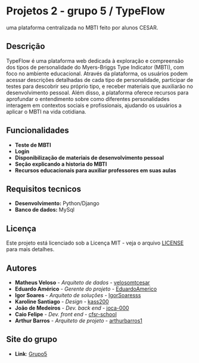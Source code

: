 # Projetos 2 - grupo 5 / TypeFlow
uma plataforma centralizada no MBTI feito por alunos CESAR.

## Descrição
TypeFlow é uma plataforma web dedicada à exploração e compreensão dos tipos de personalidade do Myers-Briggs Type Indicator (MBTI), com foco no ambiente educacional. Através da plataforma, os usuários podem acessar descrições detalhadas de cada tipo de personalidade, participar de testes para descobrir seu próprio tipo, e receber materiais que auxiliarão no desenvolvimento pessoal. Além disso, a plataforma oferece recursos para aprofundar o entendimento sobre como diferentes personalidades interagem em contextos sociais e profissionais, ajudando os usuários a aplicar o MBTI na vida cotidiana.

## Funcionalidades 
- **Teste de MBTI**
- **Login**
- **Disponibilização de materiais de desenvolvimento pessoal**
- **Seção explicando a historia do MBTI**
- **Recursos educacionais para auxiliar professores em suas aulas**

## Requisitos tecnicos

- **Desenvolvimento:** Python/Django
- **Banco de dados:** MySql 

## Licença
Este projeto está licenciado sob a Licença MIT - veja o arquivo [LICENSE](LICENSE) para mais detalhes.

## Autores
- **Matheus Veloso** - *Arquiteto de dados* - [velosomtcesar](https://github.com/velosomtcesar)
- **Eduardo Américo** - *Gerente do projeto* - [EduardoAmerico](https://github.com/EduardoAmerico)
- **Igor Soares** - *Arquiteto de soluções* - [IgorSoaresss](https://github.com/IgorSoaresss)
- **Karoline Santiago** - *Design* - [kass200](https://github.com/kass200)
- **João de Medeiros** - *Dev. back end* - [joca-000](https://github.com/joca-000)
- **Caio Felipe** - *Dev. front end* - [cfsr-school](https://github.com/cfsr-school)
- **Arthur Barros** - *Arquiteto de projeto* - [arthurbarros1](https://github.com/arthurbarros1)

## Site do grupo 

- **Link**: [Grupo5](https://sites.google.com/cesar.school/equipe5/)
